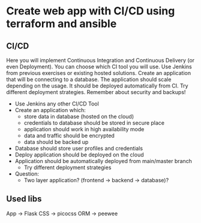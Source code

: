 # Create web app with CI/CD using terraform and ansible

## CI/CD
Here you will implement Continuous Integration and Continuous Delivery (or even Deployment). You can choose which CI tool you will use. Use Jenkins from previous exercises or existing hosted solutions. Create an application that will be connecting to a database. The application should scale depending on the usage. It should be deployed automatically from CI. Try different deployment strategies. Remember about security and backups!

* Use Jenkins any other CI/CD Tool
* Create an application which:
  * store data in database (hosted on the cloud)
  * credentials to database should be stored in secure place
  * application should work in high availability mode
  * data and traffic should be encrypted
  * data should be backed up
* Database should store user profiles and credentials
* Deploy application should be deployed on the cloud
* Application should be automatically deployed from main/master branch
  * Try different deployment strategies
* Question:
  * Two layer application? (frontend → backend → database)?


## Used libs

App -> Flask
CSS -> picocss
ORM -> peewee